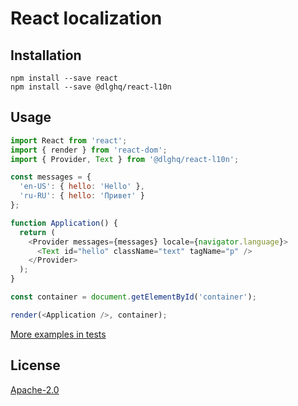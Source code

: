 React localization
==================

Installation
------------

```
npm install --save react
npm install --save @dlghq/react-l10n
```

Usage
-----

```js
import React from 'react';
import { render } from 'react-dom';
import { Provider, Text } from '@dlghq/react-l10n';

const messages = {
  'en-US': { hello: 'Hello' },
  'ru-RU': { hello: 'Привет' }
};

function Application() {
  return (
    <Provider messages={messages} locale={navigator.language}>
      <Text id="hello" className="text" tagName="p" />
    </Provider>
  );
}

const container = document.getElementById('container');

render(<Application />, container);
```

[More examples in tests](test/index.js)

License
-------
[Apache-2.0](LICENSE)
